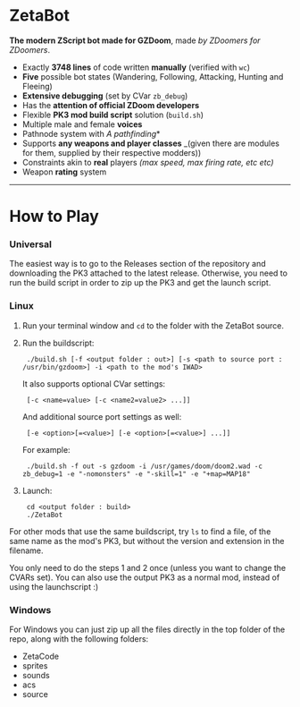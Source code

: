 # ZetaBot
**The modern ZScript bot made for GZDoom**, made *by ZDoomers for ZDoomers*.

* Exactly **3748 lines** of code written **manually** (verified with `wc`)
* **Five** possible bot states (Wandering, Following, Attacking, Hunting and Fleeing)
* **Extensive debugging** (set by CVar `zb_debug`)
* Has the **attention of official ZDoom developers**
* Flexible **PK3 mod build script** solution (`build.sh`)
* Multiple male and female **voices**
* Pathnode system with **A* pathfinding**
* Supports **any weapons and player classes** _(given there are modules for them, supplied by their respective modders))
* Constraints akin to **real** players _(max speed, max firing rate, etc etc)_
* Weapon **rating** system

---

# How to Play

### Universal

The easiest way is to go to the Releases section of the repository and
downloading the PK3 attached to the latest release. Otherwise, you need
to run the build script in order to zip up the PK3 and get the launch script.

### Linux

1. Run your terminal window and `cd` to the folder with the ZetaBot source.
2. Run the buildscript:

        ./build.sh [-f <output folder : out>] [-s <path to source port : /usr/bin/gzdoom>] -i <path to the mod's IWAD>
    
   It also supports optional CVar settings:

        [-c <name=value> [-c <name2=value2> ...]]
        
   And additional source port settings as well:
   
        [-e <option>[=<value>] [-e <option>[=<value>] ...]]
    
   For example:

        ./build.sh -f out -s gzdoom -i /usr/games/doom/doom2.wad -c zb_debug=1 -e "-nomonsters" -e "-skill=1" -e "+map=MAP18"
    
3. Launch:

        cd <output folder : build>
        ./ZetaBot
    
For other mods that use the same buildscript, try `ls` to find a file,
of the same name as the mod's PK3, but without the version and extension
in the filename.

You only need to do the steps 1 and 2 once (unless you want to change the
CVARs set). You can also use the output PK3 as a normal mod, instead of
using the launchscript :)

    
### Windows
    
For Windows you can just zip up all the files directly in the top folder of the repo,
along with the following folders:

* ZetaCode
* sprites
* sounds
* acs
* source
